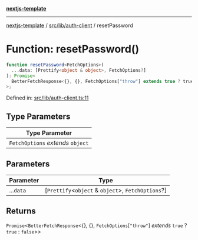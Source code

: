 [**nextjs-template**](README.md)

---

[nextjs-template](README.md) / [src/lib/auth-client](src.lib.auth-client.md) / resetPassword

# Function: resetPassword()

```ts
function resetPassword<FetchOptions>(
  ...data: [Prettify<object & object>, FetchOptions?]
): Promise<
  BetterFetchResponse<{}, {}, FetchOptions["throw"] extends true ? true : false>
>;
```

Defined in: [src/lib/auth-client.ts:11](https://github.com/Its-Satyajit/nextjs-template/blob/c8d81b09293d759cbf04e9bc7e542cc7d90740e6/src/lib/auth-client.ts#L11)

## Type Parameters

| Type Parameter                    |
| --------------------------------- |
| `FetchOptions` _extends_ `object` |

## Parameters

| Parameter | Type                                                   |
| --------- | ------------------------------------------------------ |
| ...`data` | \[`Prettify`\<`object` & `object`\>, `FetchOptions`?\] |

## Returns

`Promise`\<`BetterFetchResponse`\<\{\}, \{\}, `FetchOptions`\[`"throw"`\] _extends_ `true` ? `true` : `false`\>\>
